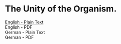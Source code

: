 # The Unity of the Organism.

[English - Plain Text](full-text-english.md)  
English - PDF  
German - Plain Text  
German - PDF  
